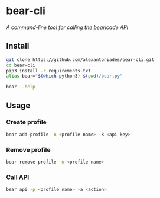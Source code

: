 # bear-cli
*A command-line tool for calling the bearicade API*
## Install
```bash
git clone https://github.com/alexantoniades/bear-cli.git
cd bear-cli
pip3 install -r requirements.txt
alias bear="$(which python3) $(pwd)/bear.py"

bear --help
```
## Usage
### Create profile
```bash
bear add-profile -n <profile name> -k <api key>
```
### Remove profile
```bash
bear remove-profile -n <profile name>
```
### Call API
```bash
bear api -p <profile name> -a <action>
```
